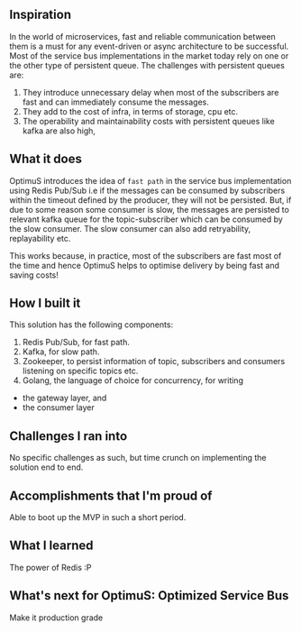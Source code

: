 ## Inspiration
In the world of microservices, fast and reliable communication between them is a must for any event-driven or async architecture to be successful. Most of the service bus implementations in the market today rely on one or the other type of persistent queue. 
The challenges with persistent queues are:
1. They introduce unnecessary delay when most of the subscribers are fast and can immediately consume the messages.
2. They add to the cost of infra, in terms of storage, cpu etc.
3. The operability and maintainability costs with persistent queues like kafka are also high,

## What it does
OptimuS introduces the idea of `fast path` in the service bus implementation using Redis Pub/Sub i.e if the messages can be consumed by subscribers within the timeout defined by the producer, they will not be persisted. But, if due to some reason some consumer is slow, the messages are persisted to relevant kafka queue for the topic-subscriber which can be consumed by the slow consumer. The slow consumer can also add retryability, replayability etc.

This works because, in practice, most of the subscribers are fast most of the time and hence OptimuS helps to optimise delivery by being fast and saving costs!

## How I built it

This solution has the following components:
1. Redis Pub/Sub, for fast path.
2. Kafka, for slow path.
3. Zookeeper, to persist information of topic, subscribers and consumers listening on specific topics etc.
4. Golang, the language of choice for concurrency, for writing
- the gateway layer, and
- the consumer layer

## Challenges I ran into
No specific challenges as such, but time crunch on implementing the solution end to end.

## Accomplishments that I'm proud of
Able to boot up the MVP in such a short period.

## What I learned
The power of Redis :P

## What's next for OptimuS: Optimized Service Bus
Make it production grade

